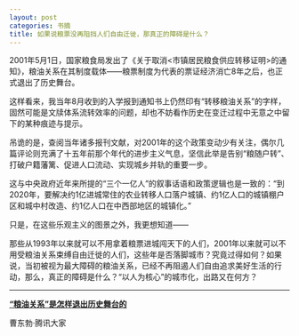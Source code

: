 ```yaml
---
layout: post
categories: 书摘
title: 如果说粮票没再阻挡人们自由迁徙，那真正的障碍是什么？
---
```


2001年5月1日，国家粮食局发出了《关于取消&lt;市镇居民粮食供应转移证明&gt;的通知》，粮油关系在其制度载体——粮票制度为代表的票证经济消亡8年之后，也正式退出了历史舞台。

这样看来，我当年8月收到的入学报到通知书上仍然印有“转移粮油关系”的字样，固然可能是文牍体系流转效率的问题，却也不妨看作历史在变迁过程中无意之中留下的某种痕迹与提示。

吊诡的是，查阅当年诸多报刊文献，对2001年的这个政策变动少有关注，偶尔几篇评论则充满了十五年前那个年代的进步主义气息，坚信此举是告别“粮随户转”、打破户籍藩篱、促进人口流动、实现城乡并轨的重要一步。

这与中央政府近年来所提的“三个一亿人”的叙事话语和政策逻辑也是一致的：“到2020年，要解决约1亿进城常住的农业转移人口落户城镇、约1亿人口的城镇棚户区和城中村改造、约1亿人口在中西部地区的城镇化。”

只是，在这些乐观主义的图景之外，我更想知道——

那些从1993年以来就可以不用拿着粮票进城闯天下的人们，2001年以来就可以不用受粮油关系束缚自由迁徙的人们，这些年是否落脚城市？究竟过得如何？如果说，当初被视为最大障碍的粮油关系，已经不再阻遏人们自由追求美好生活的行动，那么，真正的障碍是什么？“以人为核心”的城市化，出路又在何方？

---

**[“粮油关系”是怎样退出历史舞台的](https://mp.weixin.qq.com/s/XS6YOB264usMfaTW4a3Ffw)**

曹东勃·腾讯大家